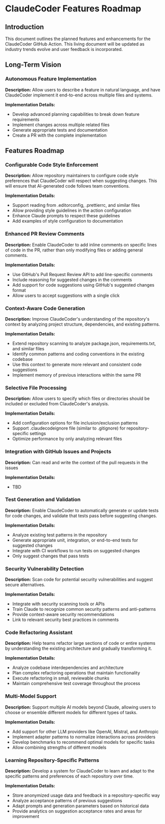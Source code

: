 # ClaudeCoder Features Roadmap

## Introduction

This document outlines the planned features and enhancements for the ClaudeCoder GitHub Action. This living document will be updated as industry trends evolve and user feedback is incorporated.

## Long-Term Vision

### Autonomous Feature Implementation

**Description:** Allow users to describe a feature in natural language, and have ClaudeCoder implement it end-to-end across multiple files and systems.

**Implementation Details:**
- Develop advanced planning capabilities to break down feature requirements
- Implement changes across multiple related files
- Generate appropriate tests and documentation
- Create a PR with the complete implementation

## Features Roadmap

### Configurable Code Style Enforcement

**Description:** Allow repository maintainers to configure code style preferences that ClaudeCoder will respect when suggesting changes. This will ensure that AI-generated code follows team conventions.

**Implementation Details:**
- Support reading from .editorconfig, .prettierrc, and similar files
- Allow providing style guidelines in the action configuration
- Enhance Claude prompts to respect these guidelines
- Add examples of style configuration to documentation

### Enhanced PR Review Comments

**Description:** Enable ClaudeCoder to add inline comments on specific lines of code in the PR, rather than only modifying files or adding general comments.

**Implementation Details:**
- Use GitHub's Pull Request Review API to add line-specific comments
- Include reasoning for suggested changes in the comments
- Add support for code suggestions using GitHub's suggested changes format
- Allow users to accept suggestions with a single click

### Context-Aware Code Generation

**Description:** Improve ClaudeCoder's understanding of the repository's context by analyzing project structure, dependencies, and existing patterns.

**Implementation Details:**
- Extend repository scanning to analyze package.json, requirements.txt, and similar files
- Identify common patterns and coding conventions in the existing codebase
- Use this context to generate more relevant and consistent code suggestions
- Implement memory of previous interactions within the same PR

### Selective File Processing

**Description:** Allow users to specify which files or directories should be included or excluded from ClaudeCoder's analysis.

**Implementation Details:**
- Add configuration options for file inclusion/exclusion patterns
- Support .claudecodeignore file (similar to .gitignore) for repository-specific settings
- Optimize performance by only analyzing relevant files

### Integration with GitHub Issues and Projects

**Description:** Can read and write the context of the pull requests in the issues

**Implementation Details:**
- TBD

### Test Generation and Validation

**Description:** Enable ClaudeCoder to automatically generate or update tests for code changes, and validate that tests pass before suggesting changes.

**Implementation Details:**
- Analyze existing test patterns in the repository
- Generate appropriate unit, integration, or end-to-end tests for suggested changes
- Integrate with CI workflows to run tests on suggested changes
- Only suggest changes that pass tests

### Security Vulnerability Detection

**Description:** Scan code for potential security vulnerabilities and suggest secure alternatives.

**Implementation Details:**
- Integrate with security scanning tools or APIs
- Train Claude to recognize common security patterns and anti-patterns
- Provide context-aware security recommendations
- Link to relevant security best practices in comments

### Code Refactoring Assistant

**Description:** Help teams refactor large sections of code or entire systems by understanding the existing architecture and gradually transforming it.

**Implementation Details:**
- Analyze codebase interdependencies and architecture
- Plan complex refactoring operations that maintain functionality
- Execute refactoring in small, reviewable chunks
- Maintain comprehensive test coverage throughout the process

### Multi-Model Support

**Description:** Support multiple AI models beyond Claude, allowing users to choose or ensemble different models for different types of tasks.

**Implementation Details:**
- Add support for other LLM providers like OpenAI, Mistral, and Anthropic
- Implement adapter patterns to normalize interactions across providers
- Develop benchmarks to recommend optimal models for specific tasks
- Allow combining strengths of different models

### Learning Repository-Specific Patterns

**Description:** Develop a system for ClaudeCoder to learn and adapt to the specific patterns and preferences of each repository over time.

**Implementation Details:**
- Store anonymized usage data and feedback in a repository-specific way
- Analyze acceptance patterns of previous suggestions
- Adapt prompts and generation parameters based on historical data
- Provide analytics on suggestion acceptance rates and areas for improvement
